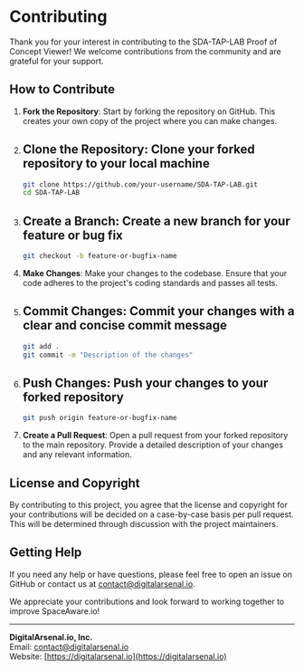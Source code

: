 # Contributing

Thank you for your interest in contributing to the SDA-TAP-LAB Proof of Concept Viewer! We welcome contributions from the community and are grateful for your support.

## How to Contribute

1. **Fork the Repository**: Start by forking the repository on GitHub. This creates your own copy of the project where you can make changes.

2. ## **Clone the Repository**: Clone your forked repository to your local machine

   ```bash
   git clone https://github.com/your-username/SDA-TAP-LAB.git
   cd SDA-TAP-LAB
   ```

3. ## **Create a Branch**: Create a new branch for your feature or bug fix

   ```bash
   git checkout -b feature-or-bugfix-name
   ```

4. **Make Changes**: Make your changes to the codebase. Ensure that your code adheres to the project's coding standards and passes all tests.

5. ## **Commit Changes**: Commit your changes with a clear and concise commit message

   ```bash
   git add .
   git commit -m "Description of the changes"
   ```

6. ## **Push Changes**: Push your changes to your forked repository

   ```bash
   git push origin feature-or-bugfix-name
   ```

7. **Create a Pull Request**: Open a pull request from your forked repository to the main repository. Provide a detailed description of your changes and any relevant information.

## License and Copyright

By contributing to this project, you agree that the license and copyright for your contributions will be decided on a case-by-case basis per pull request. This will be determined through discussion with the project maintainers.

## Getting Help

If you need any help or have questions, please feel free to open an issue on GitHub or contact us at [contact@digitalarsenal.io](mailto:contact@digitalarsenal.io).

We appreciate your contributions and look forward to working together to improve SpaceAware.io!

---

**DigitalArsenal.io, Inc.**  
Email: [contact@digitalarsenal.io](mailto:contact@digitalarsenal.io)  
Website: [https://digitalarsenal.io](https://digitalarsenal.io)
